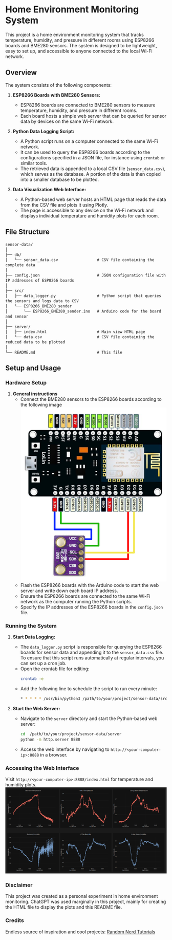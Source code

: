 # Home Environment Monitoring System

This project is a home environment monitoring system that tracks temperature, humidity, and pressure in different rooms using ESP8266 boards and BME280 sensors. The system is designed to be lightweight, easy to set up, and accessible to anyone connected to the local Wi-Fi network.

## Overview

The system consists of the following components:

1. **ESP8266 Boards with BME280 Sensors:** 
   - ESP8266 boards are connected to BME280 sensors to measure temperature, humidity, and pressure in different rooms.
   - Each board hosts a simple web server that can be queried for sensor data by devices on the same Wi-Fi network.

2. **Python Data Logging Script:**
   - A Python script runs on a computer connected to the same Wi-Fi network. 
   - It can be used to query the ESP8266 boards according to the configurations specified in a JSON file, for instance using `crontab` or similar tools.
   - The retrieved data is appended to a local CSV file (`sensor_data.csv`), which serves as the database. A portion of the data is then copied into a smaller database to be plotted.

3. **Data Visualization Web Interface:**
   - A Python-based web server hosts an HTML page that reads the data from the CSV file and plots it using Plotly.
   - The page is accessible to any device on the Wi-Fi network and displays individual temperature and humidity plots for each room.

## File Structure

```
sensor-data/
│
├── db/
│   └── sensor_data.csv                 # CSV file containing the complete data
│
├── config.json                         # JSON configuration file with IP addresses of ESP8266 boards
│   
├── src/
│   ├── data_logger.py                  # Python script that queries the sensors and logs data to CSV
│   └── ESP8266_BME280_sender
│       └── ESP8266_BME280_sender.ino   # Arduino code for the board and sensor
│
├── server/
│   ├── index.html                      # Main view HTML page
│   └── data.csv                        # CSV file containing the reduced data to be plotted
│
└── README.md                           # This file
```

## Setup and Usage

### Hardware Setup

1. **General instructions** 
   - Connect the BME280 sensors to the ESP8266 boards according to the following image 
   ![Wiring betwen ESP8266 board and BME280 sensor](img/wiring.png)
   - Flash the ESP8266 boards with the Arduino code to start the web server and write down each board IP address.
   - Ensure the ESP8266 boards are connected to the same Wi-Fi network as the computer running the Python scripts.
   - Specify the IP addresses of the ESP8266 boards in the `config.json` file.

### Running the System

1. **Start Data Logging:**
   - The `data_logger.py` script is responsible for querying the ESP8266 boards for sensor data and appending it to the `sensor_data.csv` file. To ensure that this script runs automatically at regular intervals, you can set up a cron job.
   - Open the crontab file for editing:
     ```sh
     crontab -e
     ```
   - Add the following line to schedule the script to run every minute:
     ```sh
     * * * * * /usr/bin/python3 /path/to/your/project/sensor-data/src/data_logger.py /path/to/your/project/sensor-data/config.json
     ```
     
2. **Start the Web Server:**
   - Navigate to the `server` directory and start the Python-based web server:
     ```sh
     cd  /path/to/your/project/sensor-data/server
     python -m http.server 8888
     ```
   - Access the web interface by navigating to `http://<your-computer-ip>:8888` in a browser. 
     
### Accessing the Web Interface

Visit `http://<your-computer-ip>:8888/index.html` for temperature and humidity plots.
![View of the webpage](img/final.png)

### Disclaimer

This project was created as a personal experiment in home environment monitoring. ChatGPT was used marginally in this project, mainly for creating the HTML file to display the plots and this README file.

### Credits

Endless source of inspiration and cool projects: [Random Nerd Tutorials](https://randomnerdtutorials.com/)


